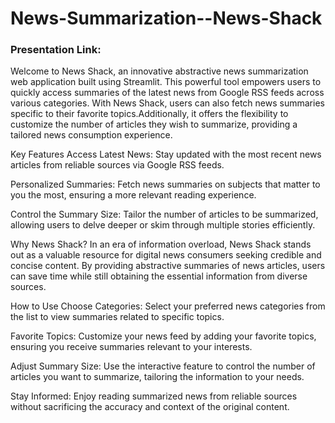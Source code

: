 # News-Summarization--News-Shack 
### Presentation Link: 

Welcome to News Shack, an innovative abstractive news summarization web application built using Streamlit. This powerful tool empowers users to quickly access summaries of the latest news from Google RSS feeds across various categories. With News Shack, users can also fetch news summaries specific to their favorite topics.Additionally, it offers the flexibility to customize the number of articles they wish to summarize, providing a tailored news consumption experience.

Key Features
Access Latest News: Stay updated with the most recent news articles from reliable sources via Google RSS feeds.

Personalized Summaries: Fetch news summaries on subjects that matter to you the most, ensuring a more relevant reading experience.

Control the Summary Size: Tailor the number of articles to be summarized, allowing users to delve deeper or skim through multiple stories efficiently.

Why News Shack?
In an era of information overload, News Shack stands out as a valuable resource for digital news consumers seeking credible and concise content. By providing abstractive summaries of news articles, users can save time while still obtaining the essential information from diverse sources.

How to Use
Choose Categories: Select your preferred news categories from the list to view summaries related to specific topics.

Favorite Topics: Customize your news feed by adding your favorite topics, ensuring you receive summaries relevant to your interests.

Adjust Summary Size: Use the interactive feature to control the number of articles you want to summarize, tailoring the information to your needs.

Stay Informed: Enjoy reading summarized news from reliable sources without sacrificing the accuracy and context of the original content.
